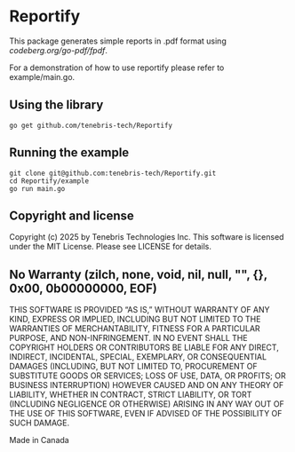 # Reportify

This package generates simple reports in .pdf format using *codeberg.org/go-pdf/fpdf*.

For a demonstration of how to use reportify please refer to example/main.go.

## Using the library

````
go get github.com/tenebris-tech/Reportify
````

## Running the example

```
git clone git@github.com:tenebris-tech/Reportify.git
cd Reportify/example
go run main.go
```

## Copyright and license

Copyright (c) 2025 by Tenebris Technologies Inc. This software is licensed under the MIT License. Please see LICENSE for details.

## No Warranty (zilch, none, void, nil, null, "", {}, 0x00, 0b00000000, EOF)

THIS SOFTWARE IS PROVIDED “AS IS,” WITHOUT WARRANTY OF ANY KIND, EXPRESS OR IMPLIED, INCLUDING BUT NOT LIMITED TO THE WARRANTIES OF MERCHANTABILITY, FITNESS FOR A PARTICULAR PURPOSE, AND NON-INFRINGEMENT. IN NO EVENT SHALL THE COPYRIGHT HOLDERS OR CONTRIBUTORS BE LIABLE FOR ANY DIRECT, INDIRECT, INCIDENTAL, SPECIAL, EXEMPLARY, OR CONSEQUENTIAL DAMAGES (INCLUDING, BUT NOT LIMITED TO, PROCUREMENT OF SUBSTITUTE GOODS OR SERVICES; LOSS OF USE, DATA, OR PROFITS; OR BUSINESS INTERRUPTION) HOWEVER CAUSED AND ON ANY THEORY OF LIABILITY, WHETHER IN CONTRACT, STRICT LIABILITY, OR TORT (INCLUDING NEGLIGENCE OR OTHERWISE) ARISING IN ANY WAY OUT OF THE USE OF THIS SOFTWARE, EVEN IF ADVISED OF THE POSSIBILITY OF SUCH DAMAGE.

Made in Canada
